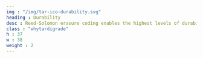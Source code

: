 ```yaml
---
img : "/img/tar-ico-durability.svg"
heading : Durability
desc : Reed-Solomon erasure coding enables the highest levels of durability for all files uploaded to the Tardigrade network.
class : "whytardigrade"
h : 37
w : 38
weight : 2
---
```

